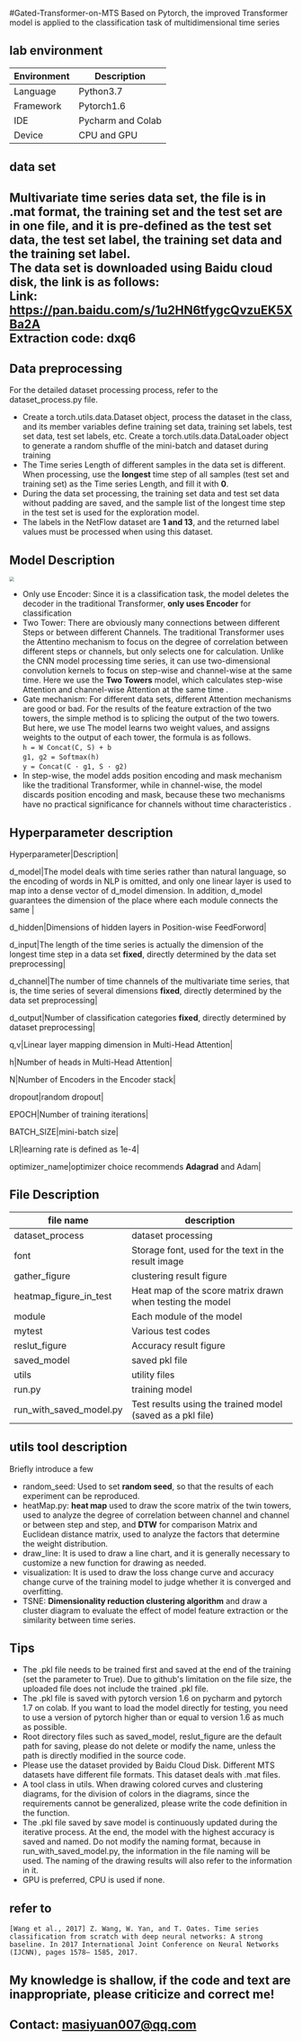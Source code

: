 #Gated-Transformer-on-MTS
Based on Pytorch, the improved Transformer model is applied to the classification task of multidimensional time series


## lab environment
Environment|Description|
---|---------|
Language|Python3.7|
Framework|Pytorch1.6|
IDE|Pycharm and Colab|
Device|CPU and GPU|

## data set
Multivariate time series data set, the file is in .mat format, the training set and the test set are in one file, and it is pre-defined as the test set data, the test set label, the training set data and the training set label. <br>
The data set is downloaded using Baidu cloud disk, the link is as follows:<br>
  Link: https://pan.baidu.com/s/1u2HN6tfygcQvzuEK5XBa2A <br>
  Extraction code: dxq6 <br>
---

 
## Data preprocessing
For the detailed dataset processing process, refer to the dataset_process.py file. <br>
- Create a torch.utils.data.Dataset object, process the dataset in the class, and its member variables define training set data, training set labels, test set data, test set labels, etc. Create a torch.utils.data.DataLoader object to generate a random shuffle of the mini-batch and dataset during training<br>
- The Time series Length of different samples in the data set is different. When processing, use the **longest** time step of all samples (test set and training set) as the Time series Length, and fill it with **0**. <br>
- During the data set processing, the training set data and test set data without padding are saved, and the sample list of the longest time step in the test set is used for the exploration model. <br>
- The labels in the NetFlow dataset are **1 and 13**, and the returned label values ​​must be processed when using this dataset. <br>

## Model Description

<img src="https://github.com/SY-Ma/Gated-Transformer-on-MTS/blob/main/images/GTN%20structure.png" style="zoom:50%">

- Only use Encoder: Since it is a classification task, the model deletes the decoder in the traditional Transformer, **only uses Encoder** for classification
- Two Tower: There are obviously many connections between different Steps or between different Channels. The traditional Transformer uses the Attentino mechanism to focus on the degree of correlation between different steps or channels, but only selects one for calculation. Unlike the CNN model processing time series, it can use two-dimensional convolution kernels to focus on step-wise and channel-wise at the same time. Here we use the **Two Towers** model, which calculates step-wise Attention and channel-wise Attention at the same time .
- Gate mechanism: For different data sets, different Attention mechanisms are good or bad. For the results of the feature extraction of the two towers, the simple method is to splicing the output of the two towers. But here, we use The model learns two weight values, and assigns weights to the output of each tower, the formula is as follows. <br>
    `h = W Concat(C, S) + b` <br>
    `g1, g2 = Softmax(h)` <br>
    `y = Concat(C · g1, S · g2)` <br>
- In step-wise, the model adds position encoding and mask mechanism like the traditional Transformer, while in channel-wise, the model discards position encoding and mask, because these two mechanisms have no practical significance for channels without time characteristics .


## Hyperparameter description
Hyperparameter|Description|

d_model|The model deals with time series rather than natural language, so the encoding of words in NLP is omitted, and only one linear layer is used to map into a dense vector of d_model dimension. In addition, d_model guarantees the dimension of the place where each module connects the same |

d_hidden|Dimensions of hidden layers in Position-wise FeedForword|

d_input|The length of the time series is actually the dimension of the longest time step in a data set **fixed**, directly determined by the data set preprocessing|

d_channel|The number of time channels of the multivariate time series, that is, the time series of several dimensions **fixed**, directly determined by the data set preprocessing|

d_output|Number of classification categories **fixed**, directly determined by dataset preprocessing|

q,v|Linear layer mapping dimension in Multi-Head Attention|

h|Number of heads in Multi-Head Attention|

N|Number of Encoders in the Encoder stack|

dropout|random dropout|

EPOCH|Number of training iterations|

BATCH_SIZE|mini-batch size|

LR|learning rate is defined as 1e-4|

optimizer_name|optimizer choice recommends **Adagrad** and Adam|

## File Description
file name|description|
-------|----|
dataset_process|dataset processing|
font|Storage font, used for the text in the result image|
gather_figure|clustering result figure|
heatmap_figure_in_test|Heat map of the score matrix drawn when testing the model|
module|Each module of the model|
mytest|Various test codes|
reslut_figure|Accuracy result figure|
saved_model|saved pkl file|
utils|utility files|
run.py|training model|
run_with_saved_model.py|Test results using the trained model (saved as a pkl file)|

## utils tool description
Briefly introduce a few
- random_seed: Used to set **random seed**, so that the results of each experiment can be reproduced.
- heatMap.py: **heat map** used to draw the score matrix of the twin towers, used to analyze the degree of correlation between channel and channel or between step and step, and **DTW** for comparison Matrix and Euclidean distance matrix, used to analyze the factors that determine the weight distribution.
- draw_line: It is used to draw a line chart, and it is generally necessary to customize a new function for drawing as needed.
- visualization: It is used to draw the loss change curve and accuracy change curve of the training model to judge whether it is converged and overfitting.
- TSNE: **Dimensionality reduction clustering algorithm** and draw a cluster diagram to evaluate the effect of model feature extraction or the similarity between time series.

## Tips
- The .pkl file needs to be trained first and saved at the end of the training (set the parameter to True). Due to github's limitation on the file size, the uploaded file does not include the trained .pkl file.
- The .pkl file is saved with pytorch version 1.6 on pycharm and pytorch 1.7 on colab. If you want to load the model directly for testing, you need to use a version of pytorch higher than or equal to version 1.6 as much as possible.
- Root directory files such as saved_model, reslut_figure are the default path for saving, please do not delete or modify the name, unless the path is directly modified in the source code.
- Please use the dataset provided by Baidu Cloud Disk. Different MTS datasets have different file formats. This dataset deals with .mat files.
- A tool class in utils. When drawing colored curves and clustering diagrams, for the division of colors in the diagrams, since the requirements cannot be generalized, please write the code definition in the function.
- The .pkl file saved by save model is continuously updated during the iterative process. At the end, the model with the highest accuracy is saved and named. Do not modify the naming format, because in run_with_saved_model.py, the information in the file naming will be used. The naming of the drawing results will also refer to the information in it.
- GPU is preferred, CPU is used if none.

## refer to
```
[Wang et al., 2017] Z. Wang, W. Yan, and T. Oates. Time series classification from scratch with deep neural networks: A strong baseline. In 2017 International Joint Conference on Neural Networks (IJCNN), pages 1578– 1585, 2017.
```

## My knowledge is shallow, if the code and text are inappropriate, please criticize and correct me!
## Contact: masiyuan007@qq.com
